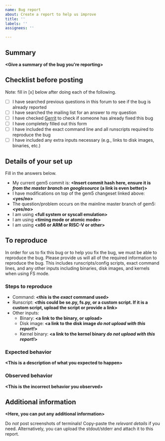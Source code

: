 ```yaml
---
name: Bug report
about: Create a report to help us improve
title: ''
labels: ''
assignees: ''

---
```


## Summary
**<Give a summary of the bug you're reporting>**

## Checklist before posting
Note: fill in [x] below after doing each of the following.

- [ ] I have searched previous questions in this forum to see if the bug is already reported
- [ ] I have searched the mailing list for an answer to my question
- [ ] I have checked [Gerrit](https://gem5-review.googlesource.com/) to check if someone has already fixed this bug
- [ ] I have completely filled out this form
- [ ] I have included the exact command line and all runscripts required to reproduce the bug
- [ ] I have included any extra inputs necessary (e.g., links to disk images, binaries, etc.)

## Details of your set up
Fill in the answers below.
- My current gem5 commit is: **<Insert commit hash here, ensure it is *from the master branch on googlesource* (a link is even better)>**
- I have modifications on top of the gem5 changeset linked above: **<yes/no>**
- The question/problem occurs on the mainline master branch of gem5: **<yes/no>**
- I am using **\<full system or syscall emulation>**
- I am using **\<timing mode or atomic mode>**
- I am using **\<x86 or ARM or RISC-V or other>**

## To reproduce
In order for us to fix this bug or to help you fix the bug, we must be able to reproduce the bug.
Please provide us will all of the required information to reproduce the bug.
This includes runscripts/config scripts, exact command lines, and any other inputs including binaries, disk images, and kernels when using FS mode.

### Steps to reproduce

- Command: **\<this is the *exact* command used>**
- Runscript: **\<this could be se.py, fs.py, or a custom script. If it is a custom script, upload the script or provide a link>**
- Other inputs:
  - Binary: **\<a link to the binary, or upload>**
  - Disk image: **\<a link to the disk image *do not upload with this report!*>**
  - Kernel binary: **\<a link to the kernel binary *do not upload with this report!*>**

### Expected behavior
**\<This is a description of what you expected to happen>**

### Observed behavior
**\<This is the incorrect behavior you observed>**

## Additional information
**\<Here, you can put any additional information>**

Do *not* post screenshots of terminals!
Copy-paste the *relevant details* if you need.
Alternatively, you can upload the stdout/stderr and attach it to this report.

